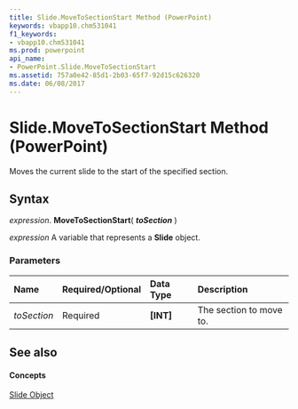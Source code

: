 ```yaml
---
title: Slide.MoveToSectionStart Method (PowerPoint)
keywords: vbapp10.chm531041
f1_keywords:
- vbapp10.chm531041
ms.prod: powerpoint
api_name:
- PowerPoint.Slide.MoveToSectionStart
ms.assetid: 757a0e42-85d1-2b03-65f7-92d15c626320
ms.date: 06/08/2017
---
```



# Slide.MoveToSectionStart Method (PowerPoint)

Moves the current slide to the start of the specified section.


## Syntax

 _expression_. **MoveToSectionStart**( **_toSection_** )

 _expression_ A variable that represents a **Slide** object.


### Parameters



|**Name**|**Required/Optional**|**Data Type**|**Description**|
|:-----|:-----|:-----|:-----|
| _toSection_|Required|**[INT]**|The section to move to.|

## See also


#### Concepts


[Slide Object](PowerPoint.Slide.md)

